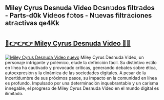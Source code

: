 ## Miley Cyrus Desnuda Video D𝚎sn𝚞dos filtr𝚊dos - Parts-d0k Vid𝚎os f𝚘tos - N𝚞evas filtr𝚊ciones atr𝚊ctivas qe4Kk

# <h2><a href="http://mbcwvc.tromn.icu/?c=Miley+Cyrus+Desnuda+Video">🔗👉👉👉 Miley Cyrus Desnuda Video 🔗🔗</a></h2>

[![Miley Cyrus Desnuda Video nuevo](https://i.imgur.com/pEAQMta.gif)](http://mbcwvc.tromn.icu/?c=Miley+Cyrus+Desnuda+Video)
Miley Cyrus Desnuda Video, un personaje intrigante y polémico, elude la definición fácil. Su distintivo estilo en línea ha cautivado y provocado críticas, generando debates sobre ética, autoexpresión y la dinámica de las sociedades digitales. A pesar de la incertidumbre de sus próximos pasos, su impacto en la comunidad en línea es profundo. Impulsado por una determinación inquebrantable y un carisma innegable, el progreso de Miley Cyrus Desnuda Video en el mundo digital es ilimitado.
